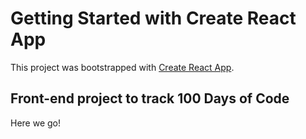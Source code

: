 # Getting Started with Create React App

This project was bootstrapped with [Create React App](https://github.com/facebook/create-react-app).

## Front-end project to track 100 Days of Code

Here we go!
